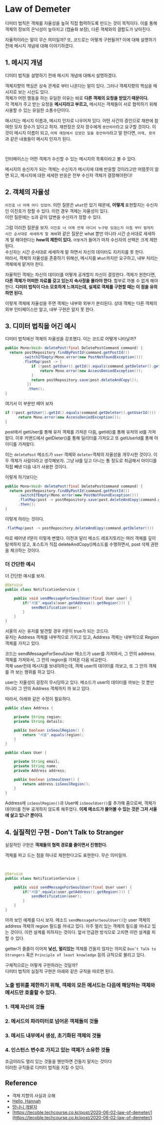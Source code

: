 # Law of Demeter

<!-- 디미터 법칙은 `묻지 말고 시켜라` 스타일로도 알려져 있다. (엄밀하게 같은 것은 아님) <br> -->

디미터 법칙은 객체를 자율성을 높혀 직접 협력하도록 만드는 것이 목적이다. 이를 통해 객체의 정보의 은닉성이 높아지고 (캡슐화 보장), 다른 객체와의 결합도가 낮아진다.  <br>

자율적이라는 말이 무슨 의미일까? 또, 코드로는 어떻게 구현될까? 이에 대해 설명하기 전에 메시지 개념에 대해 이야기하겠다.  <br>


## 1. 메시지 개념
디미터 법칙을 설명하기 전에 메시지 개념에 대해서 설명하겠다. <br>

객체지향의 핵심은 상속 관계로 부터 나온다는 말이 있다. 그러나 객체지향의 핵심을 메시지로 보는 시선도 있다. <br>
객체가 어떤 행동을 하는 유일한 이유는 바로 **다른 객체의 요청을 받았기 때문이다.** <br> 
각 객체가 주고 받는 요청을 **메시지라고 부르고,** 메시지는 객체들이 서로 협력하기 위해 사용할 수 있는 유일한 소통수단이다.
<br>
<!-- 
책임-주도 설계는 객체가 아니라, 객체들이 주고 받는 메시지에 초점을 맞춘다. 설계를 할 때, 내가 어떤 객체가 필요한지를 먼저 생각하지 말고, **어떤 메시지가 필요한지를 먼저 고민하라는 것이다.** <br>
 -->


매시지는 메시지 이름과, 메시지 인자로 나우어져 있다. 어떤 사건의 증인으로 재판에 참여한 모자 장수가 있다고 하자. 재판장은 모자 장수에게 `증언하라`라고 요구할 것이다. 이것이 메시지 이름이 되고, `어제 매장에서 있었던 일을 증언하라`라고 말 한다면, `어제, 왕국`과 같은 내용들이 메시지 인자가 된다.

<br>

인터페이스는 어떤 객체가 수신할 수 있는 메시지의 목록이라고 볼 수 있다. <br>

메시지의 송신자가 되는 객체는 수신자가 메시지에 대해 반응할 것이라고만 어렴풋이 알면 되고, 메시지에 대한 세세한 반응은 전부 수신자 객체가 결정해야한다! <br>

## 2. 객체의 자율성

`이진호 너 어제 어디 있었어`. 이런 질문은 `what`만 있기 때문에, **어떻게** 표현할지는 수신자인 이진호가 정할 수 있다. 이런 경우 객체는 자율성이 있다. <br>
이런 질문에는 `집`과 같이 답변을 수신자가 정할 수 있다. <br> 

그럼 이러한 질문을 보자. `이진호 너 어제 언제 어디서 누구랑 있었는지 아침 부터 밤까지 시간 순서대로 세세하게 말 해봐`와 같은 질문은 what 뿐만 아니라 시간 순서대로 세세하게 말 해야한다는 **how의 제한이 있다.** `어떻게`가 들어가 마자 수신자의 선택은 크게 제한된다. <br>
수신자는 시간 순서대로 세세하게 말 하면서 자신의 데이터도 지키지를 못 한다. <br> 
따라서, 객체의 자율성을 존중하기 위해선, 메시지를 `What`까지만 요구하고, 내부 처리는 객체에게 맡겨야 한다. <br>

자율적인 객체는 자신의 데이터를 어떻게 공개할지 자신이 결정한다. 객체가 원한다면, **다른 객체가 어떠한 자료를 갖고 있는지 속사정을 몰라야 한다**. 함부로 까볼 수 없게 해야한다. **디미터 법칙이 다소 모호하게 느껴지는데, 실제로 객체를 구현할 때는 이 점을 유의하면 된다.** <br>

이렇게 객체에 자율성을 주면 객체는 내부와 외부가 분리된다. 상대 객체는 다른 객체의 외부 인터페이스만 알고, 내부 구현은 알지 못 한다. <br> 

## 3. 디미터 법칙을 어긴 예시
디미터 법칙에선 객체의 자율성을 강조했다. 이는 코드로 어떻게 나타날까?
```java
public Mono<Void> deletePost(final DeletePostCommand command) {
  return postRepository.findByPostId(command.getPostId())
        .switchIfEmpty(Mono.error(new PostNotFoundException()))
        .flatMap(post -> {
            if (!post.getUser().getId().equals(command.getDeleter().getUserId())) {
                return Mono.error(new AccessDeniedException());
            }
            return postRepository.save(post.deleteAndCopy());
          })
          .then();
}

```
여기서 이 부분만 떼어 보자

```java
if (!post.getUser().getId().equals(command.getDeleter().getUserId())) {
      return Mono.error(new AccessDeniedException());
}
```
post에서 getUser를 통해 유저 객체를 가져온 다음, getId()를 통해 유저의 id를 가져왔다. 이후 커맨드에서 getDleter()를 통해 딜리터를 가져오고 또 getUserId를 통해 아이디를 가져왔다. <br>

이는 `deletePost` 메소드가 `user` 객체와 `deleter`객체의 자율성을 개무시한 것이다. 이 두 객체가 사람이라고 생각해보자. 그냥 id를 담고 다니는 통 정도로 취급해서 아이디를 직접 빼낸 다음 내가 사용한 것이다. <br>

이렇게 하기보다는 
```java
public Mono<Void> deletePost(final DeletePostCommand command) {
  return postRepository.findByPostId(command.getPostId())
      .switchIfEmpty(Mono.error(new PostNotFoundException()))
      .flatMap(post -> postRepository.save(post.deleteAndCopy(command.getDeleter())))
      .then();
}
```
이렇게 하라는 것이다.
```java
.flatMap(post -> postRepository.deleteAndCopy(command.getDeleter()))
```
따로 떼어낸 if문이 이렇게 변했다. 이전과 달리 메소드
레포지토리는 여러 객체를 깊이 탐색하지 않고, 포스트가 직접 deleteAndCopy()메소드를 수행하면서, post 삭제 권한을 체크하는 것이다. <br>


### 더 간단한 예시
더 간단한 예시를 보자.
```java
@Service
public class NotificationService {

    public void sendMessageForSeoulUser(final User user) {
        if("서울".equals(user.getAddress().getRegion())) {
            sendNotification(user);
        }
    }
}
```
서울의 사는 유저를 발견할 경우 if문이 true가 되는 코드다. <br>
유저는 Address 객체를 내부적으로 가지고 있고, Address 객체는 내부적으로  Region 객체를 가지고 있다. <br>

코드는 sendMessageForSeoulUser 메소드가 user를 가져와서, 그 안의 address 객체를 가져와서, 그 안의 region을 가져온 다음 비교한다. <br>
객체 user한테 메시지를 보내야하는데, 객체 user의 데이터를 까보고, 또 그 안의 객체를 까 보는 행위를 하고 있다. <br>

user는 자율성이 굉장히 무시당하고 있다. 메소드가 user의 데이터를 까보는 것 뿐만 아니라 그 안의 Address 객체까지 까 보고 있다. <br>

따라서, 아래와 같은 수정이 필요하다.
```java
public class Address {

    private String region;
    private String details;

    public boolean isSeoulRegion() {
        return "서울".equals(region);
    }
}

public class User {

    private String email;
    private String name;
    private Address address;

    public boolean isSeoulUser() {
        return address.isSeoulRegion();
    }
}
```
Address에 `isSeoulRegion()`과 User에 `isSeoulUser()`를 추가해 줌으로써, 객체가 데이터를 전부 공개하지 않도록 해주었다. **이제 메소드가 물어볼 수 있는 것은 그저 서울에 살고 있니? 뿐이다.**


## 4. 실질적인 구현 - Don't Talk to Stranger
실질적인 구현은 **객체들의 협력 경로를 줄이면서 진행한다.**

객체를 파고 드는 점을 하나로 제한한다고도 표현한다. 무슨 의미일까.

<br>

```java
@Service
public class NotificationService {

    public void sendMessageForSeoulUser(final User user) {
        if("서울".equals(user.getAddress().getRegion())) {
            sendNotification(user);
        }
    }
}
```
아까 보인 예제를 다시 보자. 메소드 `sendMessageForSeoulUser()`는 user 객체의 address 객체의 region 필드를 꺼내고 있다. 아주 멀리 있는 객체의 필드를 꺼내고 있는 것이다. 이런 설계를 피하자는 것이다. 앞서 언급한 방식으로 고치면 이런 설계를 피할 수 있다. <br>

getter가 줄줄이 이어져 **낯선,** **멀리있는** 객체를 건들지 않자는 의미로 `Don’t Talk to Strangers` 혹은 `Principle of least knowledge` 등의 규칙으로 불리고 있다.  <br>

구체적으로는 어떻게 구현하라는 것일까? <br>
디미터 법칙의 실질적 구현은 아래와 같은 규칙을 따르면 된다.

### 노출 범위를 제한하기 위해, 객체의 모든 메서드는 다음에 해당하는 객체와 메서드만 호출할 수 있다.
### 1. 객체 자신의 것들
### 2. 메서드의 파라미터로 넘어온 객체들의 것들
### 3. 메서드 내부에서 생성, 초기화된 객체의 것들
### 4. 인스턴스 변수로 가지고 있는 객체가 소유한 것들

조금이라도 멀리 있는 것들을 웬만하면 건들지 말자는 것이다 <br> 
이러한 규칙들로 디미터 법칙을 지킬 수 있다.


## Reference
- 객체 지향의 사실과 오해
- [Hello, Hannah](https://prohannah.tistory.com/204)
- [망나니 개발자](https://mangkyu.tistory.com/147)
- [https://tecoble.techcourse.co.kr/post/2020-06-02-law-of-demeter/](https://tecoble.techcourse.co.kr/post/2020-06-02-law-of-demeter/)
<!-- 
작성중


명확한 책임과 역할을 지닌 참가자들이 협력에 참여해야한다. 명확하게 정의된 역할과 책임을 지닌 객체들이 상호 협력해야한다.

자율적인 객체. 객체들은 애플리케이션의 기능을 구현히가 위해 협력하고, 협력 과정에서 맡은 바 책임을 다하기 위해 자율적으로 판단하고 행동한다.
스스로 정한 원칙에 따라 판단하고 행동하는 객체. 타인의 명령에 따라 판단하고 행동하는 객체는 자율적이지 않음.

<br>

객체가 어떤 행동을 하는 유일한 이유는 다른 객체로 부터 요청을 수신했기 때문임. <br>
요청을 처리하기 위해 객체가 수행하는 행동을 **책임** 이라고 한다. 
자율적인 객체란 스스로의 의지와 판단에 따라 각자 맡은 책임을 수행하는 객체를 의미한다. 

적절한 책임이 자율적인 객체를 낳고, 자율적인 객체들이 모여 유연하고 단순한 협력을 낳는다. 따라서 협력에 참여하는 객체가 얼마나 자율적인지가 전체 애플리케이션의 품질을 결정한다.


## 자유로운 증언
증언하라, 와
1. 목격했던 장면을 떠올려라
2. 기억을 시간순서대로 재구성하라
3. 말로 간결하게 표현하라.

책임을 너무나도 제한한다. 반대로 너무 자유로워도 문제  `설명하라` 뭘? 너무 추상적이고 포ㄹ괄적이다.
협력은 참여 의도를 명확하게 설명할 수 있는 수준에서만 추상적이여야 한다. <br>
증언하라가 훌륭한 책임인 이유는 자율성을 보장할 만큼 충분히 추상적이며, 협력 의도를 또렷하게 표현할 수 있을 정도로 구체적임

## 어떻게가 아닌 '무엇'을
- 증언해라: `what`만 있다. 어떻게에 대한 내용은 없어서 자율적으로 선택할 수 있다. 참 좋다.


1. 목격했던 장면을 떠올려라
2. 기억을 시간순서대로 재구성하라
3. 말로 간결하게 표현하라.

어떻게가 너무 많이 설명되어있다. 책임의 수준에서 `어떻게`가 들어가니까 모자 장수의 선택은 크게 제한된다.

객체가 다른 객체에 접근할 수 있는 유일한 방법은 요청 뿐. 이 요청을 메세지라고 부른다. 메세지는 객체로 하여근 자신의 책임, 즉 행동을 수행하게 만드는 유일한 방법임.

## 3. 메세지와 메서드
### 메세지
메세지는 메세지 이름과 메세지 인자로 나뉨
`모자장수 증언하라(어제, 왕국)` -> 모자장수야(수신자) 어제 왕국(인자)에서 목격한 것을 증언하라(메세지 이름) <br>

왕은 모자장수가 처리를 할 수 있다는 막연한 사실만을 알 뿐 방법에는 관여하지 않는다. 객체의 내부와 외부는 메세지를 기준으로 분리된다. 
메세지는 외부의 누구나 볼 수 있는 공개된 영역에 존재하지만, 메세지를 처리하기 위해 책임을 수행하는 방법은 외부의 다른 객체가 볼 수 없는 객체 자신의 사적인 영역에 속함.

<br>

메세지는 객체들이 서로 협력하기 위해 사용할 수 있는 유일한 의사소통 수단임. 객체의 메세지 수신 가능은 객체가 메세지에 해당하는 책임을 수행할 수 있다는 것을 의미함. 처리 방법은 자율적으로 선택할 수 있다. 외부의 객체는 메세지만 볼 수 있다.

### 메서드
메세지를 처리하기 위해 내부적으로 선택하는 방법을 **메서드라고 부른다.** 메세지를 수신한 객체는 실행시간에 자유롭게 메서드를 선택할 수 있다. 이것이 일반 프로그래밍 언어와 객체지향 프로그래밍 언어를 구분 짓는 핵심적인 특징 중 하나이다.

## 4. 다형성
이제 다형성을 이렇게 표현할 수 있다. **다형성이란 서로 다른 유형의 객체가 동일한 메세지에 대해 서로 다르게 반응하는 것을 의미한다.**

메세지는 **무엇이 실행될지만 명시한다.** 어떻게는 수신자가 결정할 수 있다. 메세지 처리에는 제약이 없음. 다형성을 하나의 메시지와 하나 이상의 메서드 사이의 관계로 볼 수 있음. 왕의 입장에서는 상대가 누구든 간에 **증언하고** 있으므로, 결과가 동일하다. 수신자를 구별할 필요가 없다. 수신자의 종류에는 관심이 없다. 이것이 다형성 <br>

송신자 입장에서 동일한 메세지를 처리할 수 있으면 협력안에서 대체 가능하다. 
<br>

다형성은 송신자와 수신자 간의 객체 타입에 대한 결합도를 메시지에 대한 결합도로 낮춤으로서 달성된다. 이를 통해 메시지를 이해할 수 있는 어떤 객체와도 협력할 수 있는 유연하고 확장 가능한 구조를 만들 수 있다. 협력을 유연하게 만들 수 있다.

## 유연하고 확장 가능하고 재사용성이 높은 협력의 의미

송신자가 수신자에 대해 매우 적은 정보만 알고 있더라도 상호 협력이 가능하다는 사실이 가지는 장점

1. **협력이 유연해진다.** 송신자는 수신자가 메세지를 이해한다면 누구라도 상관 없다. 수신자를 유연하게 변경할 수 있다.
2. **협력이 수행되는 방식을 확장할 수 있다.** 협력의 세부적인 수행 방식을 쉽게 수정할 수 있다. 관계가 느슨하기 때문에, 책임만 완수한다면 어떻게든 수용 가능하다. 동작 방식을 바꾸어도 협력 구조가 변하지 않는다.
3. **협력이 수행되는 방식을 재사용 할 수 있다** 송신자가 누구여도 협력을 재사용 할 수 있다.


## 송신자와 수신자를 약하게 연결하는 메세지

결국 메세지의 은혜! 메세지가 다형성을 지탱한다. 메시지는 송신자와 수신자 사이의 결합도를 낮춤으로써 설계를 유연하고, 확장 가능하고, 재사용 가능하게 만들어준다.

송신자는 오직 메세지만 바라본다. 수신자가 메시지를 이해하고 처리해줄 것이라는 사실만 아는 것으로 충분하다.

## 메세지를 따라라
객체지향의 핵심, 메세지
객체지향의 기본 개념은 책임을 수행하는 자율적인 객체 <br>

연쇄적으로 메세지를 전송하고 수신하는 객체들 사이의 협력 관계를 기반으로 사용자에게 유용한 기능을 제공하는 것이다. <br>

객체지향의 강력함의 핵심은 상속 관계가 아닌 메시지로 부터 나온다. 객체지향 애플리케이션은 클래스를 이용해 만들어지지만, 메세지를 통해 정의된다. 

데이터 중심의 설꼐는 객체의 자율성을 저해한다. 외부의 객체가 객체의 내부를 마음대로 주무를 수 있다면, 객체의 자율성이 저하된다. 

객체가 메세지를 선택하는 것이 아니라, 메시지가 객체를 선택해야한다. 메시지를 중심으로 협력을 설계해야 한다.

책임 주도 설계 - 기본 아이디어는 객체들 간에 주고 받는 메시지를 기반으로 적저랗ㄴ 역할과 책임, 협력을 발견하는 것이다.


## What/Who 사이클
책임-주도 설계의 핵심은 어떤 행위가 필요한지를 먼저 결정한 후에, 수행할 객체를 결정하는 것. 이를 What/Who 사이클이라고 부른다. 어떤 행위를 먼저? 누가? (어떤 행위가 바로 메시지) <br>

객체가 어떤 메세지를 수신하고 처리할 수 있느냐가 객체의 책임을 결정한다.

## 묻지말고 시켜라
디미터 법칙, 묻지말고 시켜라 스타일. <br>

책임-주도 설계는 객체가 아니라 객체들이 주고 받는 메시지에 초점을 맞춤으로서 객체지향의 장점을 극대화한다. What/Who 사이클은 어떤 객체가 필요한지를 생각하지 말고, 어떤 메시지가 필요한지를 먼저 고민하라고 조언한다. <br>

송신자는 메시지 결정 시점에서 어떤 객체가 메시지를 수신할 것인지 알 수 없기 때문에 당연히 메시지 송신자는 메시지를 수신할 객체 내부 상태를 볼 수 없다. 따라서, 메시지 중심의 설계는 메시지 수신자의 캡슐화를 증진시키고, 내부를 모르므로 느슨하게 결합된다. <br>


객체는 다른 객체의 상태를 묻지 말아야한다! 객체가 다른 객체의 상태를 묻느나든 것은 메시지를 전송하기 이전에 객체가 가져야 하는 상태에 관해 너무 많이 고민하고 있다는 증거다. 필요한 메시지를 전송하기만 하고 메시지를 수신하는 객체가 스스로 메시지의 처리 방법을 결정하게 하라.

<br>

결과적으로 묻지 말고 시켜라 스타일은 객체를 자율적으로 만들고 캡슐화를 보장하며 결합도를 낮게 유지시켜 주기 때문에, 설계를 유연하게 만든다. <BR>


샌디 메츠: 뭊디 말고 시켜라 스타일이란 메시지가 어떻게 해야하는지를 지시하지 말고 무엇을 해야하는지를 요청하는 것이라고 설명한다. <br>
어떻게에서 무엇으로 전환하는 것은 인터페이스의 크기를 급격하게 감소시킨다. 이는 외부에서 해당 객체에 대해 의존성이 적어진 다는 것을 의미한다. 결과적으로 메시지 송신자와 수신자 간의 결합도가 낮아지기 때문에, 설꼐를 좀 더 유연하게 만들 여지가 많아지고, 의도 역시 명확해진다. 객체가 자신이 수신할 메시지를 결정하게 하지 말고, 메시지가 협력에 필요한 객체를 발견하게 해야한다. <Br> <Br>


## 인터페이스와 메시지
메시지가 인터페이스를 결정한다. 객체가 다른 객체와 상호작용 할 수 있는 유일한 방법은 **메시지 전송이다.** 따라서 객체의 인터페이스는 객체가 수신할 수 있는 메시지의 목록으로 구성되며, 객체가 어떤 메시지를 수신할 수 있는지가 객체가 제공하는 인터페이스의 모양을 빚는다.


1. 협력에 참여하는 객체의 책임은 자율적이여야 한다.
2. 자율성 - 자신의 의지와 판단력을 기반으로 객체 스스로 책임을 수행하는 방법을 결정할 수 있음.
3. 메시지 - 객체의 인터페이스는 객체가 수신할 수 있는 메시지의 목록으로 채워진다.
4. 객체가 책임을 수행하기 위해 외부로 부터 메시지를 받기 위한 통로 -> 인터페이스


외부에 공개된 인터페이스를 **공용 언터페이스** 숨겨진 실제 동작 부분을 **구현이라고 부른다** 객체는 행동을 가진다. 행동은 메시지를 수신했을 떄만 실행되는 메시지 처리 방법이다. **이를 메서드라고 부른다.** 메서드의 코드는 외부에 노출되지 않으므로, 구현 부분에 속한다.

즉, 객체의 외부와 내부를 분리하라는 것은 결국 객체의 공용 인터페이스와 구현을 명확하게 분리하라는 말과 동일하다.


## 캡슐화
1. 상태와 행위의 캡슐화: 객체는 상태와 행위의 조합이다. 객체는 스스로 자신의 상태를 변경하고, 외부에 응답할 수 있는 행동을 내부에 함께 보관한다. 객체는 상태와 행동을 하나의 단위로 묶는 자율적인 실체다. 이런 관점에서의 캡슐화를 **데이터 캡슐화라고 한다.** 

객체는 상태와 행위를 한데 묶은 후 외부에서 반드시 접근해야함 하는 행위만 골라 공용 인터페이스를 통해 노출한다. 따라서 데이터 캡슐화는 인터페이스와 구현을 분리하기 위한 전제조건이다. **객체가 자율적이기 위해서는 자기 자신의 상태를 스스로 관리할 수 있어야 하기 떄문에, 데이터 캡슐화는 자율적인 객체를 만들기 위한 전제조건이다.**

외부의 객체는 공용 인터페이스에만 의존해야 하고, 구현 세부 사항에 대해서는 직접적으로 의존해서는 안 된다. 


객체를 자율적인 존재로 바라보는 것은 결국 객체의 내부와 외부를 엄격하게 분리한다는 것을 의미한다. 객체는 자신의 의지에 따라 변경하고 조작할 수 있는 비밀을 가지고 있다. 이것은 객체의 내부다. 또 동시에 객체는 외부의 객체가 의지하고 접근할 수 있는 공용 인터페이스를 가진다. 이것은 객체의 외부다. 어떤 것도 동시에 객체의 내부와 외부에 포함될 수 없다.

## 책임의 자율성이 협력의 품질을 결정한다.

객체의 책임이 자율적일 수록 협력이 이해하기 쉬워지고, 유연하게 변경할 수 있게 된다. 결과적으로 채김이 얼마나 자율적인지가 전체적인 협력의 설계 품질을 결정하게 된다.
 -->

